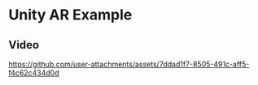 # Unity AR Example

## Video



https://github.com/user-attachments/assets/7ddad1f7-8505-491c-aff5-f4c62c434d0d

